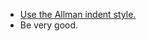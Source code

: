 * [Use the Allman indent style.](https://en.wikipedia.org/wiki/Indent_style#Allman_style)
* Be very good.
